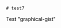                                                                                               # test7
Test "graphical-gist"